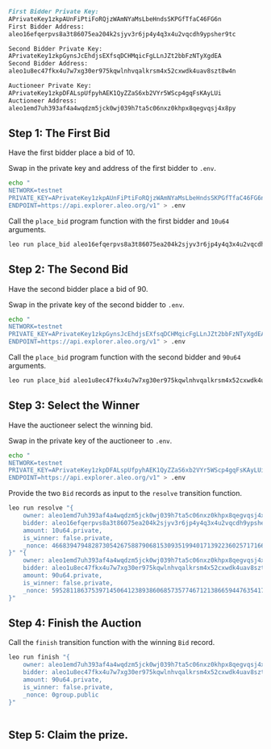 

```markdown
First Bidder Private Key:  
APrivateKey1zkpAUnFiPtiFoRQjzWAmNYaMsLbeHndsSKPGfTfaC46FG6n
First Bidder Address: 
aleo16efqerpvs8a3t86075ea204k2sjyv3r6jp4y4q3x4u2vqcdh9ypsher9tc

Second Bidder Private Key:
APrivateKey1zkpGynsJcEhdjsEXfsqDCHMqicFgLLnJZt2bbFzNTyXgdEA
Second Bidder Address:
aleo1u8ec47fkx4u7w7xg30er975kqwlnhvqalkrsm4x52cxwdk4uav8szt8w4n

Auctioneer Private Key:
APrivateKey1zkpDFALspUfpyhAEK1QyZZaS6xb2VYr5WScp4gqFsKAyLUi
Auctioneer Address:
aleo1emd7uh393af4a4wqdzm5jck0wj039h7ta5c06nxz0khpx8qegvqsj4x8py
```
## <a id="step1"></a> Step 1: The First Bid

Have the first bidder place a bid of 10. 

Swap in the private key and address of the first bidder to `.env`.

```bash
echo "
NETWORK=testnet
PRIVATE_KEY=APrivateKey1zkpAUnFiPtiFoRQjzWAmNYaMsLbeHndsSKPGfTfaC46FG6n
ENDPOINT=https://api.explorer.aleo.org/v1" > .env
```

Call the `place_bid` program function with the first bidder and `10u64` arguments.

```bash
leo run place_bid aleo16efqerpvs8a3t86075ea204k2sjyv3r6jp4y4q3x4u2vqcdh9ypsher9tc 10u64
```

## <a id="step2"></a> Step 2: The Second Bid

Have the second bidder place a bid of 90.

Swap in the private key of the second bidder to `.env`.

```bash
echo "
NETWORK=testnet
PRIVATE_KEY=APrivateKey1zkpGynsJcEhdjsEXfsqDCHMqicFgLLnJZt2bbFzNTyXgdEA
ENDPOINT=https://api.explorer.aleo.org/v1" > .env
```

Call the `place_bid` program function with the second bidder and `90u64` arguments.

```bash
leo run place_bid aleo1u8ec47fkx4u7w7xg30er975kqwlnhvqalkrsm4x52cxwdk4uav8szt8w4n 90u64
```

## <a id="step3"></a> Step 3: Select the Winner

Have the auctioneer select the winning bid.

Swap in the private key of the auctioneer to `.env`.

```bash
echo "
NETWORK=testnet
PRIVATE_KEY=APrivateKey1zkpDFALspUfpyhAEK1QyZZaS6xb2VYr5WScp4gqFsKAyLUi
ENDPOINT=https://api.explorer.aleo.org/v1" > .env
```

Provide the two `Bid` records as input to the `resolve` transition function.

```bash 
leo run resolve "{
    owner: aleo1emd7uh393af4a4wqdzm5jck0wj039h7ta5c06nxz0khpx8qegvqsj4x8py.private,
    bidder: aleo16efqerpvs8a3t86075ea204k2sjyv3r6jp4y4q3x4u2vqcdh9ypsher9tc.private,
    amount: 10u64.private,
    is_winner: false.private,
    _nonce: 4668394794828730542675887906815309351994017139223602571716627453741502624516group.public
}" "{
    owner: aleo1emd7uh393af4a4wqdzm5jck0wj039h7ta5c06nxz0khpx8qegvqsj4x8py.private,
    bidder: aleo1u8ec47fkx4u7w7xg30er975kqwlnhvqalkrsm4x52cxwdk4uav8szt8w4n.private,
    amount: 90u64.private,
    is_winner: false.private,
    _nonce: 5952811863753971450641238938606857357746712138665944763541786901326522216736group.public
}"
```

## <a id="step4"></a> Step 4: Finish the Auction

Call the `finish` transition function with the winning `Bid` record.

```bash 
leo run finish "{
    owner: aleo1emd7uh393af4a4wqdzm5jck0wj039h7ta5c06nxz0khpx8qegvqsj4x8py.private,
    bidder: aleo1u8ec47fkx4u7w7xg30er975kqwlnhvqalkrsm4x52cxwdk4uav8szt8w4n.private,
    amount: 90u64.private,
    is_winner: false.private,
    _nonce: 0group.public
}"
   
```


## <a id="step5"></a> Step 5: Claim the prize.



